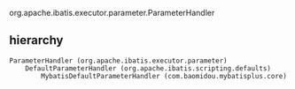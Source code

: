 org.apache.ibatis.executor.parameter.ParameterHandler

## hierarchy
```
ParameterHandler (org.apache.ibatis.executor.parameter)
    DefaultParameterHandler (org.apache.ibatis.scripting.defaults)
        MybatisDefaultParameterHandler (com.baomidou.mybatisplus.core)
```